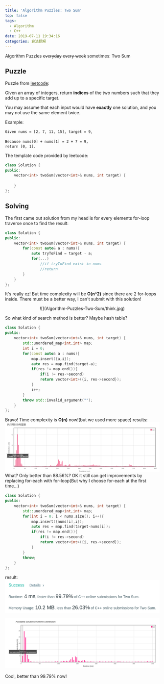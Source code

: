 ```yaml
---
title: 'Algorithm Puzzles: Two Sum'
top: false
tags:
  - Algorithm
  - C++
date: 2019-07-11 19:34:16
categories: 算法题解
---
```

Algorithm Puzzles ~~everyday~~ ~~every week~~ sometimes: Two Sum
<!--more-->

## Puzzle

Puzzle from [leetcode](https://leetcode.com):

Given an array of integers, return **indices** of the two numbers such that they add up to a specific target.

You may assume that each input would have **exactly** one solution, and you may not use the same element twice.

Example:
```
Given nums = [2, 7, 11, 15], target = 9,

Because nums[0] + nums[1] = 2 + 7 = 9,
return [0, 1].
```

The template code provided by leetcode:

```cpp
class Solution {
public:
    vector<int> twoSum(vector<int>& nums, int target) {

    }
};
```

## Solving

The first came out solution from my head is for every elements for-loop traverse once to find the result:

```cpp
class Solution {
public:
    vector<int> twoSum(vector<int>& nums, int target) {
        for(const auto& a : nums){
            auto tryToFind = target - a;
            for(...)
                //if tryToFind exist in nums
                //return
        }
    }
};
```

It's really ez! But time complexity will be **O(n^2)** since there are 2 for-loops inside. There must be a better way, I can't submit with this solution!

<div  align="center"> 
![](Algorithm-Puzzles-Two-Sum/think.jpg)
</div>


So what kind of search method is better? Maybe hash table?

```cpp
class Solution {
public:
    vector<int> twoSum(vector<int>& nums, int target) {
        std::unordered_map<int,int> map;
        int i = 0;
        for(const auto& a : nums){
            map.insert({a,i});
            auto res = map.find(target-a);
            if(res != map.end()){
                if(i != res->second)
                return vector<int>({i, res->second});
            }
            i++;
        }
        throw std::invalid_argument("");
    }
};
```
Bravo! Time complexity is **O(n)** now!(but we used more space)
results:
![](Algorithm-Puzzles-Two-Sum/s1.png)
What? Only better than 88.56%? OK it still can get improvements by replacing for-each with for-loop(But why I choose for-each at the first time...)

```cpp
class Solution {
public:
    vector<int> twoSum(vector<int>& nums, int target) {
        std::unordered_map<int,int> map;
        for(int i = 0; i < nums.size(); i++){
            map.insert({nums[i],i});
            auto res = map.find(target-nums[i]);
            if(res != map.end()){
                if(i != res->second)
                return vector<int>({i, res->second});
            }
        }
        throw;
    }
};
```
result:
![](Algorithm-Puzzles-Two-Sum/s2_1.png)

![](Algorithm-Puzzles-Two-Sum/s2_2.png)

Cool, better than 99.79% now!
